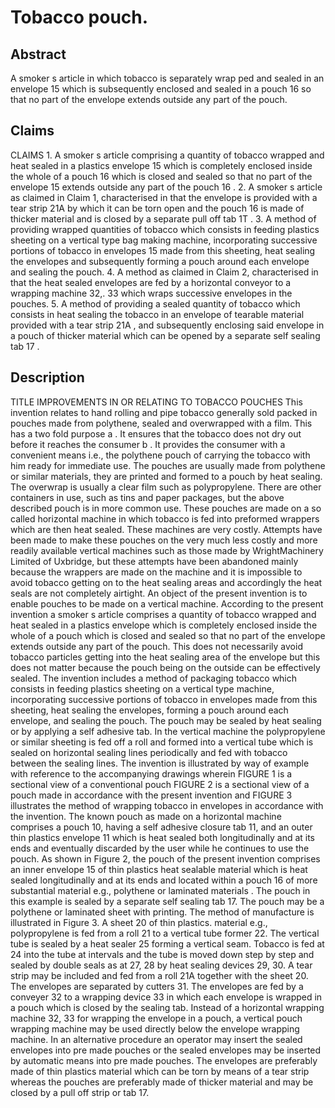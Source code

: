 # Tobacco pouch.

## Abstract
A smoker s article in which tobacco is separately wrap ped and sealed in an envelope 15 which is subsequently enclosed and sealed in a pouch 16 so that no part of the envelope extends outside any part of the pouch.

## Claims
CLAIMS 1. A smoker s article comprising a quantity of tobacco wrapped and heat sealed in a plastics envelope 15 which is completely enclosed inside the whole of a pouch 16 which is closed and sealed so that no part of the envelope 15 extends outside any part of the pouch 16 . 2. A smoker s article as claimed in Claim 1, characterised in that the envelope is provided with a tear strip 21A by which it can be torn open and the pouch 16 is made of thicker material and is closed by a separate pull off tab 1T . 3. A method of providing wrapped quantities of tobacco which consists in feeding plastics sheeting on a vertical type bag making machine, incorporating successive portions of tobacco in envelopes 15 made from this sheeting, heat sealing the envelopes and subsequently forming a pouch around each envelope and sealing the pouch. 4. A method as claimed in Claim 2, characterised in that the heat sealed envelopes are fed by a horizontal conveyor to a wrapping machine 32,. 33 which wraps successive envelopes in the pouches. 5. A method of providing a sealed quantity of tobacco which consists in heat sealing the tobacco in an envelope of tearable material provided with a tear strip 21A , and subsequently enclosing said envelope in a pouch of thicker material which can be opened by a separate self sealing tab 17 .

## Description
TITLE IMPROVEMENTS IN OR RELATING TO TOBACCO POUCHES This invention relates to hand rolling and pipe tobacco generally sold packed in pouches made from polythene, sealed and overwrapped with a film. This has a two fold purpose a . It ensures that the tobacco does not dry out before it reaches the consumer b . It provides the consumer with a convenient means i.e., the polythene pouch of carrying the tobacco with him ready for immediate use. The pouches are usually made from polythene or similar materials, they are printed and formed to a pouch by heat sealing. The overwrap is usually a clear film such as polypropylene. There are other containers in use, such as tins and paper packages, but the above described pouch is in more common use. These pouches are made on a so called horizontal machine in which tobacco is fed into preformed wrappers which are then heat sealed. These machines are very costly. Attempts have been made to make these pouches on the very much less costly and more readily available vertical machines such as those made by WrightMachinery Limited of Uxbridge, but these attempts have been abandoned mainly because the wrappers are made on the machine and it is impossible to avoid tobacco getting on to the heat sealing areas and accordingly the heat seals are not completely airtight. An object of the present invention is to enable pouches to be made on a vertical machine. According to the present invention a smoker s article comprises a quantity of tobacco wrapped and heat sealed in a plastics envelope which is completely enclosed inside the whole of a pouch which is closed and sealed so that no part of the envelope extends outside any part of the pouch. This does not necessarily avoid tobacco particles getting into the heat sealing area of the envelope but this does not matter because the pouch being on the outside can be effectively sealed. The invention includes a method of packaging tobacco which consists in feeding plastics sheeting on a vertical type machine, incorporating successive portions of tobacco in envelopes made from this sheeting, heat sealing the envelopes, forming a pouch around each envelope, and sealing the pouch. The pouch may be sealed by heat sealing or by applying a self adhesive tab. In the vertical machine the polypropylene or similar sheeting is fed off a roll and formed into a vertical tube which is sealed on horizontal sealing lines periodically and fed with tobacco between the sealing lines. The invention is illustrated by way of example with reference to the accompanying drawings wherein FIGURE 1 is a sectional view of a conventional pouch FIGURE 2 is a sectional view of a pouch made in accordance with the present invention and FIGURE 3 illustrates the method of wrapping tobacco in envelopes in accordance with the invention. The known pouch as made on a horizontal machine comprises a pouch 10, having a self adhesive closure tab 11, and an outer thin plastics envelope 11 which is heat sealed both longitudinally and at its ends and eventually discarded by the user while he continues to use the pouch. As shown in Figure 2, the pouch of the present invention comprises an inner envelope 15 of thin plastics heat sealable material which is heat sealed longitudinally and at its ends and located within a pouch 16 of more substantial material e.g., polythene or laminated materials . The pouch in this example is sealed by a separate self sealing tab 17. The pouch may be a polythene or laminated sheet with printing. The method of manufacture is illustrated in Figure 3. A sheet 20 of thin plastics. material e.g., polypropylene is fed from a roll 21 to a vertical tube former 22. The vertical tube is sealed by a heat sealer 25 forming a vertical seam. Tobacco is fed at 24 into the tube at intervals and the tube is moved down step by step and sealed by double seals as at 27, 28 by heat sealing devices 29, 30. A tear strip may be included and fed from a roll 21A together with the sheet 20. The envelopes are separated by cutters 31. The envelopes are fed by a conveyer 32 to a wrapping device 33 in which each envelope is wrapped in a pouch which is closed by the sealing tab. Instead of a horizontal wrapping machine 32, 33 for wrapping the envelope in a pouch, a vertical pouch wrapping machine may be used directly below the envelope wrapping machine. In an alternative procedure an operator may insert the sealed envelopes into pre made pouches or the sealed envelopes may be inserted by automatic means into pre made pouches. The envelopes are preferably made of thin plastics material which can be torn by means of a tear strip whereas the pouches are preferably made of thicker material and may be closed by a pull off strip or tab 17.